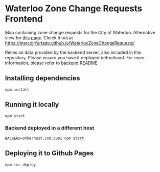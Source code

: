 # Waterloo Zone Change Requests Frontend

Map containing zone change requests for the City of Waterloo. Alternative view for [this page](https://www.waterloo.ca/en/government/zone-changes.aspx). Check it out at https://marcojrfurtado.github.io/WaterlooZoneChangeRequests/

Relies on data provided by the backend server, also included in this repository. Please ensure you have it deployed beforehand. For more information, please refer to [backend README](../backend/README.md)

## Installing dependencies

```
npm install
```

## Running it locally

```
npm start
```

### Backend deployed in a different host

```
BACKEND=otherhost.com:3001 npm start
```

## Deploying it to Github Pages

```
npm run deploy
```